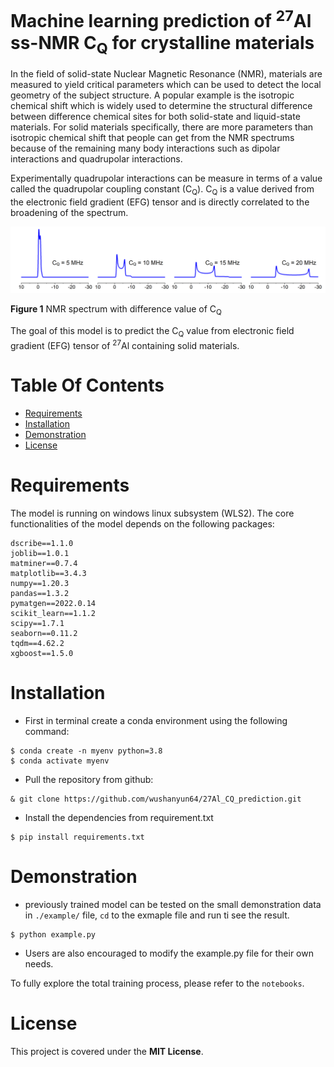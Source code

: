 # Machine learning prediction of <sup>27</sup>Al ss-NMR C<sub>Q</sub> for crystalline materials

In the field of solid-state Nuclear Magnetic Resonance (NMR), materials are measured to yield critical parameters which can be used to detect the local geometry of the subject structure. A popular example is the isotropic chemical shift which is widely used to determine the structural difference between difference chemical sites for both solid-state and liquid-state materials. For solid materials specifically, there are more parameters than isotropic chemical shift that people can get from the NMR spectrums because of the remaining many body interactions such as dipolar interactions and quadrupolar interactions.

Experimentally quadrupolar interactions can be measure in terms of a value called the quadrupolar coupling constant (C<sub>Q</sub>). C<sub>Q</sub> is a value derived from the electronic field gradient (EFG) tensor and is directly correlated to the broadening of the spectrum.

![spectrum_cq](./reports/figures/spectrum_cq.png)

**Figure 1** NMR spectrum with difference value of C<sub>Q</sub>

The goal of this model is to predict the C<sub>Q</sub> value from electronic field gradient (EFG) tensor of <sup>27</sup>Al containing solid materials.

# Table Of Contents
-  [Requirements](#requirements)
-  [Installation](#installation)
-  [Demonstration](#demonstration)
-  [License](#license)

# Requirements
The model is running on windows linux subsystem (WLS2).
The core functionalities of the model depends on the following packages:

```
dscribe==1.1.0
joblib==1.0.1
matminer==0.7.4
matplotlib==3.4.3
numpy==1.20.3
pandas==1.3.2
pymatgen==2022.0.14
scikit_learn==1.1.2
scipy==1.7.1
seaborn==0.11.2
tqdm==4.62.2
xgboost==1.5.0
```

# Installation

- First in terminal create a conda environment using the following command:

```
$ conda create -n myenv python=3.8
$ conda activate myenv
```

- Pull the repository from github:

```
& git clone https://github.com/wushanyun64/27Al_CQ_prediction.git
```
- Install the dependencies from requirement.txt

```
$ pip install requirements.txt
```

# Demonstration

- previously trained model can be tested on the small demonstration data in `./example/` file,
`cd` to the exmaple file and run ti see the result.

```
$ python example.py
```

- Users are also encouraged to modify the example.py file for their own needs.

To fully explore the total training process, please refer to the `notebooks`.

# License

This project is covered under the **MIT License**.
